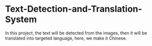# Text-Detection-and-Translation-System
In this project, the text will be detected from the images, then it will be translated into targeted language, here, we make it Chinese.
